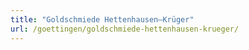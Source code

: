 ```yaml
---
title: "Goldschmiede Hettenhausen–Krüger"
url: /goettingen/goldschmiede-hettenhausen-krueger/
---
```

